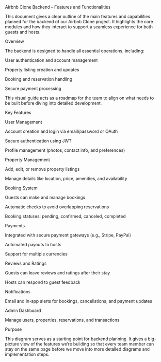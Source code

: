 Airbnb Clone Backend – Features and Functionalities



This document gives a clear outline of the main features and capabilities planned for the backend of our Airbnb Clone project. It highlights the core modules and how they interact to support a seamless experience for both guests and hosts.



Overview



The backend is designed to handle all essential operations, including:



User authentication and account management



Property listing creation and updates



Booking and reservation handling



Secure payment processing



This visual guide acts as a roadmap for the team to align on what needs to be built before diving into detailed development.



Key Features



User Management



Account creation and login via email/password or OAuth



Secure authentication using JWT



Profile management (photos, contact info, and preferences)



Property Management



Add, edit, or remove property listings



Manage details like location, price, amenities, and availability



Booking System



Guests can make and manage bookings



Automatic checks to avoid overlapping reservations



Booking statuses: pending, confirmed, canceled, completed



Payments



Integrated with secure payment gateways (e.g., Stripe, PayPal)



Automated payouts to hosts



Support for multiple currencies



Reviews and Ratings



Guests can leave reviews and ratings after their stay



Hosts can respond to guest feedback



Notifications



Email and in-app alerts for bookings, cancellations, and payment updates



Admin Dashboard



Manage users, properties, reservations, and transactions



Purpose



This diagram serves as a starting point for backend planning. It gives a big-picture view of the features we’re building so that every team member can stay on the same page before we move into more detailed diagrams and implementation steps.

